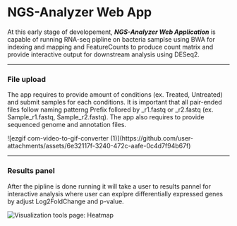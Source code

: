 <h1> NGS-Analyzer Web App</h1>
<p> At this early stage of developement, <b><i>NGS-Analyzer Web Application</i></b> is capable of running RNA-seq pipline on bacteria samplse using BWA for indexing and mapping and FeatureCounts to produce count matrix and provide interactive output for downstream analysis using DESeq2.</P>
<hr>
<h3>File upload</h3>
<p>The app requires to provide amount of conditions (ex. Treated, Untreated) and submit samples for each conditions. It is important that all pair-ended files follow naming patterng Prefix follored by _r1.fastq or _r2.fastq (ex. Sample_r1.fastq, Sample_r2.fastq). The app also requires to provide sequenced genome and annotation files.</p>
![ezgif com-video-to-gif-converter (1)](https://github.com/user-attachments/assets/6e32117f-3240-472c-aafe-0c4d7f94b67f)

<hr>
<h3>Results panel</h3>
<p>After the pipline is done running it will take a user to results pannel for interactive analysis where user can explpre differentially expressed genes by adjust Log2FoldChange and p-value.</p>
<img src = 'https://drive.google.com/uc?export=view&id=1bey_rMbKHLpXHIRvSf0Ys-d3aF3HHZic' alt = 'Visualization tools page: Heatmap'>

